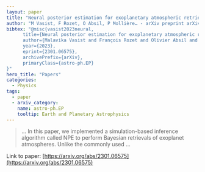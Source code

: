 ```yaml
---
layout: paper
title: "Neural posterior estimation for exoplanetary atmospheric retrieval"
author: "M Vasist, F Rozet, O Absil, P Mollière… - arXiv preprint arXiv …, 2023 - arxiv.org"
bibtex: "@misc{vasist2023neural,
      title={Neural posterior estimation for exoplanetary atmospheric retrieval},
      author={Malavika Vasist and François Rozet and Olivier Absil and Paul Mollière and Evert Nasedkin and Gilles Louppe},
      year={2023},
      eprint={2301.06575},
      archivePrefix={arXiv},
      primaryClass={astro-ph.EP}
}"
hero_title: "Papers"
categories:
  - Physics
tags:
  - paper
  - arxiv_category:
    name: astro-ph.EP
    tooltip: Earth and Planetary Astrophysics
---
```

>… In this paper, we implemented a simulation-based inference algorithm called NPE to perform Bayesian retrievals of exoplanet atmospheres. Unlike the commonly used …

Link to paper: [https://arxiv.org/abs/2301.06575](https://arxiv.org/abs/2301.06575)
